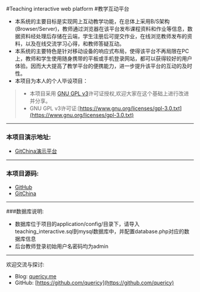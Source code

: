 #Teaching interactive web platform
#教学互动平台

* 本系统的主要目标是实现网上互动教学功能，在总体上采用B/S架构(Browser/Server)，教师通过浏览器在该平台发布课程资料和作业等信息，数据资料经处理后存储在云端，学生注册后可提交作业，在线浏览教师发布的资料，以及在线交流学习心得，和教师答疑互动。
* 本系统的主要特色是针对移动设备的响应式布局，使得该平台不再局限在PC上，教师和学生使用随身携带的平板或手机登录网站，都可以获得较好的用户体验。因而大大提高了教学平台的便携能力，进一步提升该平台的互动的及时性。
* 本项目为本人的个人毕设项目：

> * 本项目采用 [GNU GPL v3](http://opensource.org/licenses/GPL-3.0)许可证授权,欢迎大家在这个基础上进行改进并分享。
> * GNU GPL v3许可证:[https://www.gnu.org/licenses/gpl-3.0.txt](https://www.gnu.org/licenses/gpl-3.0.txt)

---
### 本项目演示地址:
* [GitChina演示平台](http://teachtest.butterfly.mopaasapp.com/)

---
### 本项目源码:

* [GitHub](https://github.com/quericy/Teaching-interactive-web-platform)
* [GitChina](https://git.oschina.net/quericy/Teaching-interactive-web-platform)

---
###数据库说明:

* 数据库位于项目的application/config/目录下，请导入teaching_interactive.sql到mysql数据库中，并配置database.php对应的数据库信息
* 后台教师登录初始用户名密码均为admin

---
欢迎交流与探讨:

* Blog: [quericy.me](https://quericy.me)
* GitHub: [https://github.com/quericy](https://github.com/quericy)
